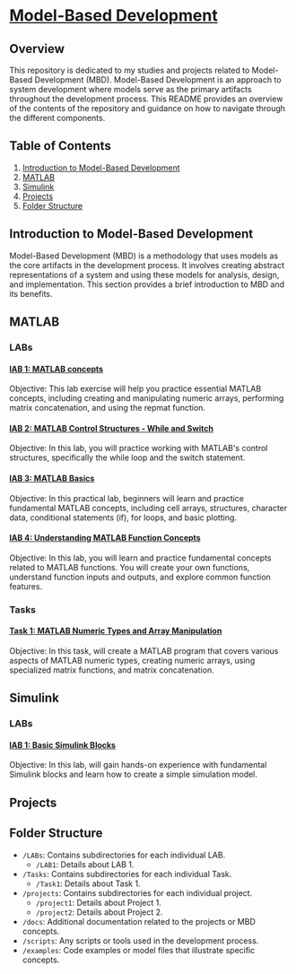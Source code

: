 
# [Model-Based Development](1624180138217.png)

## Overview

This repository is dedicated to my studies and projects related to Model-Based Development (MBD). Model-Based Development is an approach to system development where models serve as the primary artifacts throughout the development process. This README provides an overview of the contents of the repository and guidance on how to navigate through the different components.

## Table of Contents

1. [Introduction to Model-Based Development](#introduction-to-model-based-development)
2. [MATLAB](#MATLAB)
3. [Simulink](#Simulink)
4. [Projects](#projects)
5. [Folder Structure](#folder-structure)
   

## Introduction to Model-Based Development

Model-Based Development (MBD) is a methodology that uses models as the core artifacts in the development process. It involves creating abstract representations of a system and using these models for analysis, design, and implementation. This section provides a brief introduction to MBD and its benefits.

## MATLAB

### LABs

#### [lAB 1: MATLAB concepts ](MATLAB/LABs/LAB1.m)

Objective: This lab exercise will help you practice essential MATLAB concepts, including
creating and manipulating numeric arrays, performing matrix concatenation, and using the
repmat function.

#### [lAB 2: MATLAB Control Structures - While and Switch ](MATLAB/LABs/LAB2.m)

Objective: In this lab, you will practice working with MATLAB's control structures, specifically the while loop and the switch statement.

#### [lAB 3: MATLAB Basics ](MATLAB/LABs/LAB3.m)

Objective: In this practical lab, beginners will learn and practice fundamental MATLAB concepts, including cell arrays, structures, character data, conditional statements (if), for loops, and basic plotting.

#### [lAB 4: Understanding MATLAB Function Concepts ](MATLAB/LABs/LAB4.m)

Objective: In this lab, you will learn and practice fundamental concepts related to MATLAB functions. You will create your own functions, understand function inputs and outputs, and explore common function features.


### Tasks

#### [Task 1: MATLAB Numeric Types and Array Manipulation](MATLAB/Tasks/Task_1.m)

Objective: In this task,  will create a MATLAB program that covers various aspects of MATLAB numeric types, creating numeric arrays, using specialized matrix functions, and matrix concatenation.

## Simulink

### LABs

#### [lAB 1: Basic Simulink Blocks ](Simulink/LABs/LAB1.slx)

Objective: In this lab,  will gain hands-on experience with fundamental Simulink blocks and learn how to create a simple simulation model.


## Projects





## Folder Structure
- `/LABs`: Contains subdirectories for each individual LAB.
  - `/LAB1`: Details about LAB 1.
- `/Tasks`: Contains subdirectories for each individual Task.
  - `/Task1`: Details about Task 1.
- `/projects`: Contains subdirectories for each individual project.
  - `/project1`: Details about Project 1.
  - `/project2`: Details about Project 2.
- `/docs`: Additional documentation related to the projects or MBD concepts.
- `/scripts`: Any scripts or tools used in the development process.
- `/examples`: Code examples or model files that illustrate specific concepts.

